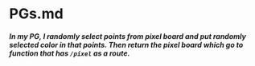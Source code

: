 # PGs.md

  ##### In my PG, I randomly select points from pixel board and put randomly selected color in that points. Then return the pixel board which go to function that has `/pixel` as a route. 
